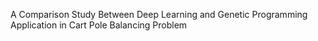 A Comparison Study Between Deep Learning and Genetic Programming Application in Cart Pole Balancing Problem

